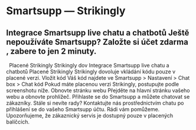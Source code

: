 # Smartsupp — Strikingly
## Integrace Smartsupp live chatu a chatbotů Ještě nepoužíváte Smartsupp? Založte si účet zdarma , zabere to jen 2 minuty.
  Placené Strikingly Strikingly dov
Integrace Smartsupp live chatu a chatbotů
Placené Strikingly
Strikingly dovoluje vkládání kódu pouze v placené verzi.
Vložit kód
Váš kód najdete ve Smartsupp > Nastavení > Chat box > Chat kód
Pokud máte placenou verzi Strikingly, postupujte podle screenshotu níže.
Obnovte stránku webu
Přejděte na hlavní stránku vašeho webu a obnovte prohlížeč.
Přihlaste se do Smartsupp a můžete chatovat se zákazníky.
Stále si nevíte rady? Kontaktujte nás prostřednictvím chatu po přihlášení se do vašeho Smartsupp účtu. Rádi vám pomůžeme. Upozorňujeme, že zákaznický servis je dostupný pouze v placených balíčcích.

